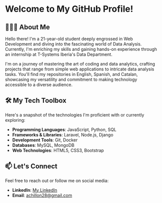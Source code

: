 # Welcome to My GitHub Profile!

## 🧑🏻‍💻 About Me
Hello there! I'm a 21-year-old student deeply engrossed in Web Development and diving into the fascinating world of Data Analysis. Currently, I'm enriching my skills and gaining hands-on experience through an internship at T-Systems Iberia's Data Department.

I'm on a journey of mastering the art of coding and data analytics, crafting projects that range from simple web applications to intricate data analysis tasks. You'll find my repositories in English, Spanish, and Catalan, showcasing my versatility and commitment to making technology accessible to a diverse audience.

## 🛠️ My Tech Toolbox

Here's a snapshot of the technologies I'm proficient with or currently exploring:

- **Programming Languages**: JavaScript, Python, SQL
- **Frameworks & Libraries**: Laravel, Node.js, Django
- **Development Tools**: Git, Docker
- **Databases**: MySQL, MongoDB
- **Web Technologies**: HTML5, CSS3, Bootstrap

## 📫 Let's Connect

Feel free to reach out or follow me on social media:

- **LinkedIn**: [My LinkedIn](www.linkedin.com/in/adria-chillon)
- **Email**: achillon28@gmail.com
